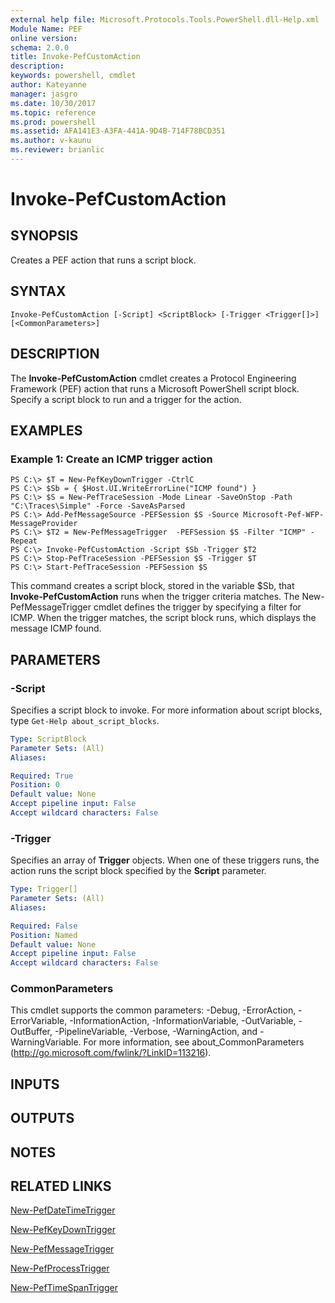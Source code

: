 ```yaml
---
external help file: Microsoft.Protocols.Tools.PowerShell.dll-Help.xml
Module Name: PEF
online version: 
schema: 2.0.0
title: Invoke-PefCustomAction
description: 
keywords: powershell, cmdlet
author: Kateyanne
manager: jasgro
ms.date: 10/30/2017
ms.topic: reference
ms.prod: powershell
ms.assetid: AFA141E3-A3FA-441A-9D4B-714F78BCD351
ms.author: v-kaunu
ms.reviewer: brianlic
---
```


# Invoke-PefCustomAction

## SYNOPSIS
Creates a PEF action that runs a script block.

## SYNTAX

```
Invoke-PefCustomAction [-Script] <ScriptBlock> [-Trigger <Trigger[]>] [<CommonParameters>]
```

## DESCRIPTION
The **Invoke-PefCustomAction** cmdlet creates a Protocol Engineering Framework (PEF) action that runs a Microsoft PowerShell script block.
Specify a script block to run and a trigger for the action.

## EXAMPLES

### Example 1: Create an ICMP trigger action
```
PS C:\> $T = New-PefKeyDownTrigger -CtrlC
PS C:\> $Sb = { $Host.UI.WriteErrorLine("ICMP found") }
PS C:\> $S = New-PefTraceSession -Mode Linear -SaveOnStop -Path "C:\Traces\Simple" -Force -SaveAsParsed
PS C:\> Add-PefMessageSource -PEFSession $S -Source Microsoft-Pef-WFP-MessageProvider
PS C:\> $T2 = New-PefMessageTrigger  -PEFSession $S -Filter "ICMP" -Repeat
PS C:\> Invoke-PefCustomAction -Script $Sb -Trigger $T2
PS C:\> Stop-PefTraceSession -PEFSession $S -Trigger $T
PS C:\> Start-PefTraceSession -PEFSession $S
```

This command creates a script block, stored in the variable $Sb, that **Invoke-PefCustomAction** runs when the trigger criteria matches.
The New-PefMessageTrigger cmdlet defines the trigger by specifying a filter for ICMP.
When the trigger matches, the script block runs, which displays the message ICMP found.

## PARAMETERS

### -Script
Specifies a script block to invoke.
For more information about script blocks, type `Get-Help about_script_blocks`.

```yaml
Type: ScriptBlock
Parameter Sets: (All)
Aliases: 

Required: True
Position: 0
Default value: None
Accept pipeline input: False
Accept wildcard characters: False
```

### -Trigger
Specifies an array of **Trigger** objects.
When one of these triggers runs, the action runs the script block specified by the **Script** parameter.

```yaml
Type: Trigger[]
Parameter Sets: (All)
Aliases: 

Required: False
Position: Named
Default value: None
Accept pipeline input: False
Accept wildcard characters: False
```

### CommonParameters
This cmdlet supports the common parameters: -Debug, -ErrorAction, -ErrorVariable, -InformationAction, -InformationVariable, -OutVariable, -OutBuffer, -PipelineVariable, -Verbose, -WarningAction, and -WarningVariable. For more information, see about_CommonParameters (http://go.microsoft.com/fwlink/?LinkID=113216).

## INPUTS

## OUTPUTS

## NOTES

## RELATED LINKS

[New-PefDateTimeTrigger](./New-PefDateTimeTrigger.md)

[New-PefKeyDownTrigger](./New-PefKeyDownTrigger.md)

[New-PefMessageTrigger](./New-PefMessageTrigger.md)

[New-PefProcessTrigger](./New-PefProcessTrigger.md)

[New-PefTimeSpanTrigger](./New-PefTimeSpanTrigger.md)

